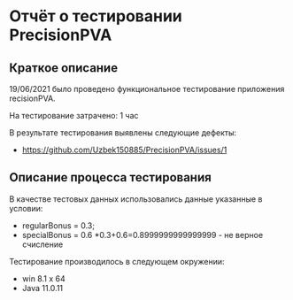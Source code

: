 # Отчёт о тестировании PrecisionPVA

## Краткое описание

19/06/2021 было проведено функциональное тестирование приложения recisionPVA.

На тестирование затрачено: 1 час

В результате тестирования выявлены следующие дефекты:
* https://github.com/Uzbek150885/PrecisionPVA/issues/1

## Описание процесса тестирования

В качестве тестовых данных использовались данные указанные в условии:
* regularBonus = 0.3;
* specialBonus = 0.6
*0.3+0.6=0.8999999999999999 - не верное счисление

Тестирование производилось в следующем окружении:
* win 8.1 x 64
* Java 11.0.11
